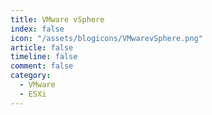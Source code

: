```yaml
---
title: VMware vSphere
index: false
icon: "/assets/blogicons/VMwarevSphere.png"
article: false
timeline: false
comment: false
category:
  - VMware
  - ESXi
---
```


<div class="catalog-display-container">
  <Catalog hideHeading />
</div>
